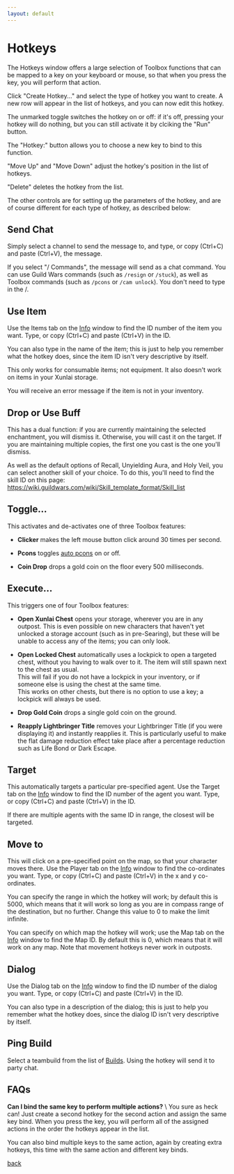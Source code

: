 ```yaml
---
layout: default
---
```


# Hotkeys

The Hotkeys window offers a large selection of Toolbox functions that can be mapped to a key on your keyboard or mouse, so that when you press the key, you will perform that action.

Click "Create Hotkey..." and select the type of hotkey you want to create. A new row will appear in the list of hotkeys, and you can now edit this hotkey.

The unmarked toggle switches the hotkey on or off: if it's off, pressing your hotkey will do nothing, but you can still activate it by clciking the "Run" button.

The "Hotkey:" button allows you to choose a new key to bind to this function.

"Move Up" and "Move Down" adjust the hotkey's position in the list of hotkeys.

"Delete" deletes the hotkey from the list.

The other controls are for setting up the parameters of the hotkey, and are of course different for each type of hotkey, as described below:

## Send Chat
Simply select a channel to send the message to, and type, or copy (Ctrl+C) and paste (Ctrl+V), the message.

If you select "/ Commands", the message will send as a chat command. You can use Guild Wars commands (such as `/resign` or `/stuck`), as well as Toolbox commands (such as `/pcons` or `/cam unlock`). You don't need to type in the /.

## Use Item
Use the Items tab on the [Info](info) window to find the ID number of the item you want. Type, or copy (Ctrl+C) and paste (Ctrl+V) in the ID.

You can also type in the name of the item; this is just to help you remember what the hotkey does, since the item ID isn't very descriptive by itself.

This only works for consumable items; not equipment. It also doesn't work on items in your Xunlai storage.

You will receive an error message if the item is not in your inventory.

## Drop or Use Buff
This has a dual function: if you are currently maintaining the selected enchantment, you will dismiss it. Otherwise, you will cast it on the target. If you are maintaining multiple copies, the first one you cast is the one you'll dismiss.

As well as the default options of Recall, Unyielding Aura, and Holy Veil, you can select another skill of your choice. To do this, you'll need to find the skill ID on this page: https://wiki.guildwars.com/wiki/Skill_template_format/Skill_list

## Toggle...
This activates and de-activates one of three Toolbox features:

* **Clicker** makes the left mouse button click around 30 times per second.

* **Pcons** toggles [auto pcons](pcons) on or off.

* **Coin Drop** drops a gold coin on the floor every 500 milliseconds.

## Execute...
This triggers one of four Toolbox features:

* **Open Xunlai Chest** opens your storage, wherever you are in any outpost. This is even possible on new characters that haven't yet unlocked a storage account (such as in pre-Searing), but these will be unable to access any of the items; you can only look.

* **Open Locked Chest** automatically uses a lockpick to open a targeted chest, without you having to walk over to it. The item will still spawn next to the chest as usual.  
 This will fail if you do not have a lockpick in your inventory, or if someone else is using the chest at the same time.  
 This works on other chests, but there is no option to use a key; a lockpick will always be used.

* **Drop Gold Coin** drops a single gold coin on the ground.

* **Reapply Lightbringer Title** removes your Lightbringer Title (if you were displaying it) and instantly reapplies it. This is particularly useful to make the flat damage reduction effect take place after a percentage reduction such as Life Bond or Dark Escape.

## Target
This automatically targets a particular pre-specified agent. Use the Target tab on the [Info](info) window to find the ID number of the agent you want. Type, or copy (Ctrl+C) and paste (Ctrl+V) in the ID.

If there are multiple agents with the same ID in range, the closest will be targeted.

## Move to
This will click on a pre-specified point on the map, so that your character moves there. Use the Player tab on the [Info](info) window to find the co-ordinates you want. Type, or copy (Ctrl+C) and paste (Ctrl+V) in the x and y co-ordinates.

You can specify the range in which the hotkey will work; by default this is 5000, which means that it will work so long as you are in compass range of the destination, but no further. Change this value to 0 to make the limit infinite.

You can specify on which map the hotkey will work; use the Map tab on the [Info](info) window to find the Map ID. By default this is 0, which means that it will work on any map. Note that movement hotkeys never work in outposts.

## Dialog
Use the Dialog tab on the [Info](info) window to find the ID number of the dialog you want. Type, or copy (Ctrl+C) and paste (Ctrl+V) in the ID.

You can also type in a description of the dialog; this is just to help you remember what the hotkey does, since the dialog ID isn't very descriptive by itself.

## Ping Build
Select a teambuild from the list of [Builds](builds). Using the hotkey will send it to party chat.

## FAQs
**Can I bind the same key to perform multiple actions?** \\
You sure as heck can! Just create a second hotkey for the second action and assign the same key bind. When you press the key, you will perform all of the assigned actions in the order the hotkeys appear in the list.

You can also bind multiple keys to the same action, again by creating extra hotkeys, this time with the same action and different key binds.

[back](./)
